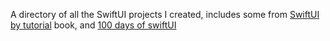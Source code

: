 A directory of all the SwiftUI projects I created, includes some from [SwiftUI by tutorial](https://store.raywenderlich.com/products/swiftui-by-tutorials) book, and [100 days of swiftUI](https://www.hackingwithswift.com/100/swiftui)
